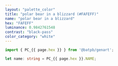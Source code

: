 ```yaml
---
layout: "palette_color"
title: "polar bear in a blizzard (#FAFEFF)"
name: "polar bear in a blizzard"
hex: "FAFEFF"
luminance: 0.9842761548
contrast: "black-pass"
color_category: "white"
---
```


```typescript
import { PC_{{ page.hex }} } from '@batpb/genart';

let name: string = PC_{{ page.hex }}.NAME;
```
